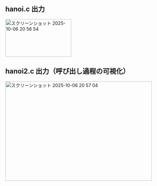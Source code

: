 ## hanoi.c 出力
<img width="206" height="117" alt="スクリーンショット 2025-10-06 20 56 54" src="https://github.com/user-attachments/assets/4097b360-8e4c-4b9d-bc2c-9cfa9c033ccc" />

## hanoi2.c 出力（呼び出し過程の可視化）
<img width="458" height="311" alt="スクリーンショット 2025-10-06 20 57 04" src="https://github.com/user-attachments/assets/e85b71fb-4d15-4f72-b437-e9f7e2834ab7" />
